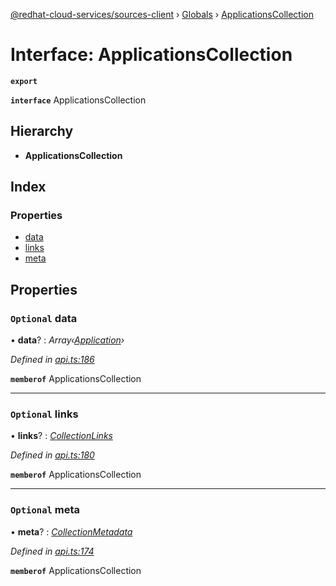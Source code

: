 [@redhat-cloud-services/sources-client](../README.md) › [Globals](../globals.md) › [ApplicationsCollection](applicationscollection.md)

# Interface: ApplicationsCollection

**`export`** 

**`interface`** ApplicationsCollection

## Hierarchy

* **ApplicationsCollection**

## Index

### Properties

* [data](applicationscollection.md#optional-data)
* [links](applicationscollection.md#optional-links)
* [meta](applicationscollection.md#optional-meta)

## Properties

### `Optional` data

• **data**? : *Array‹[Application](application.md)›*

*Defined in [api.ts:186](https://github.com/RedHatInsights/javascript-clients.gi/blob/master/packages/sources/api.ts#L186)*

**`memberof`** ApplicationsCollection

___

### `Optional` links

• **links**? : *[CollectionLinks](collectionlinks.md)*

*Defined in [api.ts:180](https://github.com/RedHatInsights/javascript-clients.gi/blob/master/packages/sources/api.ts#L180)*

**`memberof`** ApplicationsCollection

___

### `Optional` meta

• **meta**? : *[CollectionMetadata](collectionmetadata.md)*

*Defined in [api.ts:174](https://github.com/RedHatInsights/javascript-clients.gi/blob/master/packages/sources/api.ts#L174)*

**`memberof`** ApplicationsCollection
